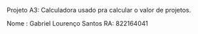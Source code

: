 Projeto A3: Calculadora usado pra calcular o valor de projetos.

Nome : Gabriel Lourenço Santos
RA: 822164041

